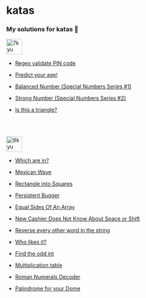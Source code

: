 # katas
### My solutions for katas 🥋
<img width="42" alt="7kyu" src="https://user-images.githubusercontent.com/104759740/188456615-d337d232-7edc-451e-9abc-7610353564db.png">

- <a href="https://www.codewars.com/kata/55f8a9c06c018a0d6e000132" target="_blank">Regex validate PIN code</a>

- <a href="https://www.codewars.com/kata/5aff237c578a14752d0035ae" target="_blank">Predict your age!</a>

- <a href="https://www.codewars.com/kata/5a4e3782880385ba68000018" target="_blank">Balanced Number (Special Numbers Series #1)</a>

- <a href="https://www.codewars.com/kata/5a4d303f880385399b000001" target="_blank">Strong Number (Special Numbers Series #2)</a>

- <a href="https://www.codewars.com/kata/56606694ec01347ce800001b" target="_blank">Is this a triangle?</a>

<br><br/> 

<img width="42" alt="6kyu" src="https://user-images.githubusercontent.com/104759740/188456454-74251a67-409e-4347-82a0-71e425d52a2a.png">

- <a href="https://www.codewars.com/kata/550554fd08b86f84fe000a58" target="_blank">Which are in?</a>

- <a href="https://www.codewars.com/kata/58f5c63f1e26ecda7e000029" target="_blank">Mexican Wave</a>

- <a href="https://www.codewars.com/kata/55466989aeecab5aac00003e" target="_blank">Rectangle into Squares</a>

- <a href="https://www.codewars.com/kata/55bf01e5a717a0d57e0000ec" target="_blank">Persistent Bugger</a>

- <a href="https://www.codewars.com/kata/5679aa472b8f57fb8c000047" target="_blank">Equal Sides Of An Array
</a>

- <a href="https://www.codewars.com/kata/5d23d89906f92a00267bb83d" target="_blank">New Cashier Does Not Know About Space or Shift</a>

- <a href="https://www.codewars.com/kata/58d76854024c72c3e20000de" target="_blank">Reverse every other word in the string</a>

- <a href="https://www.codewars.com/kata/5266876b8f4bf2da9b000362" target="_blank">Who likes it?</a>

- <a href="https://www.codewars.com/kata/54da5a58ea159efa38000836" target="_blank">Find the odd int</a>

- <a href="https://www.codewars.com/kata/534d2f5b5371ecf8d2000a08" target="_blank">Multiplication table</a>

- <a href="https://www.codewars.com/kata/51b6249c4612257ac0000005" target="_blank">Roman Numerals Decoder</a>

- <a href="https://www.codewars.com/kata/53046ceefe87e4905e00072a" target="_blank">Palindrome for your Dome</a>



<!-- <img width="48" alt="5kyu" src="https://user-images.githubusercontent.com/104759740/188456659-d17a51ec-66e7-4da6-bae5-b8f92ccc6a38.png"> --!>
